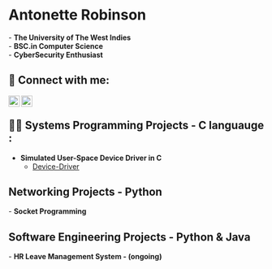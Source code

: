 <h1>Antonette Robinson <br/> </h1>
- <b>The University of The West Indies </b> <br>
- <b>BSC.in Computer Science </b> <br>
- <b>CyberSecurity Enthusiast </b> <br>


<h2> 🤳 Connect with me: <br>  </h2> 

[<img align="left" alt="Antonette | Gmail" width="22px" src="https://cdn.jsdelivr.net/npm/simple-icons@v3/icons/gmail.svg" />][gmail]
[<img align="left" alt="JoshMadakor | LinkedIn" width="22px" src="https://cdn.jsdelivr.net/npm/simple-icons@v3/icons/linkedin.svg" />][linkedin]

[gmail]:mailto:robinsonantonette2005@gmail.com
[linkedin]: https://www.linkedin.com/in/antonette-robinson-a53443267/
<br>
<h2>👨‍💻 Systems Programming Projects - C languauge :</h2>

- <b>Simulated User-Space Device Driver in C</b>
  - [Device-Driver ](https://github.com/AntonetteRobinson/Simulated-User-Space-Device-Driver)




<h2> Networking Projects - Python </h2>
- <b>Socket Programming</b>

<h2> Software Engineering Projects - Python & Java </h2>
- <b>HR Leave Management System - (ongoing) </b>


<!--
**joshmadakor1/joshmadakor1** is a ✨ _special_ ✨ repository because its `README.md` (this file) appears on your GitHub profile.

Here are some ideas to get you started:

- 🔭 I’m currently working on ...
- 🌱 I’m currently learning ...
- 👯 I’m looking to collaborate on ...
- 🤔 I’m looking for help with ...
- 💬 Ask me about ...
- 📫 How to reach me: ...
- 😄 Pronouns: ...
- ⚡ Fun fact: ...
-->
